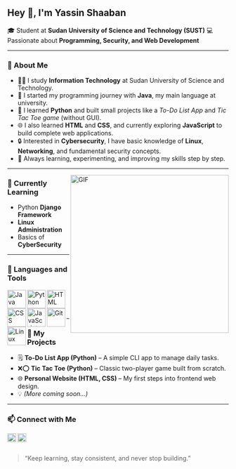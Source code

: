 
## Hey 👋, I'm **Yassin Shaaban**

🎓 Student at **Sudan University of Science and Technology (SUST)**
💻 Passionate about **Programming, Security, and Web Development**

---

### 🧐 About Me

* 👨‍💻 I study **Information Technology** at Sudan University of Science and Technology.
* 🧠 I started my programming journey with **Java**, my main language at university.
* 🐍 I learned **Python** and built small projects like a *To-Do List App* and *Tic Tac Toe game* (without GUI).
* 🌐 I also learned **HTML** and **CSS**, and currently exploring **JavaScript** to build complete web applications.
* 🔒 Interested in **Cybersecurity**, I have basic knowledge of **Linux**, **Networking**, and fundamental security concepts.
* 🚀 Always learning, experimenting, and improving my skills step by step.

---

<img align="right" alt="GIF" src="https://raw.githubusercontent.com/rahul-jha98/rahul-jha98/main/techstack.gif" width="360px"/>

### 🌱 Currently Learning

* Python **Django Framework** 
* **Linux Administration** 
* Basics of **CyberSecurity**

---

### 🔨 Languages and Tools

<a href="https://www.java.com" target="_blank"><img align="left" alt="Java" height ="42px" src="https://raw.githubusercontent.com/rahul-jha98/github_readme_icons/main/language_and_tools/square/java/java.svg"></a> <a href="https://www.python.org" target="_blank"><img align="left" alt="Python" height ="42px" src="https://raw.githubusercontent.com/rahul-jha98/github_readme_icons/main/language_and_tools/square/python/python.svg"></a> <a href="https://developer.mozilla.org/en-US/docs/Web/HTML" target="_blank"><img align="left" alt="HTML" height ="42px" src="https://raw.githubusercontent.com/rahul-jha98/github_readme_icons/main/language_and_tools/square/html/html.svg"></a> <a href="https://developer.mozilla.org/en-US/docs/Web/CSS" target="_blank"><img align="left" alt="CSS" height ="42px" src="https://raw.githubusercontent.com/rahul-jha98/github_readme_icons/main/language_and_tools/square/css/css.svg"></a> <a href="https://developer.mozilla.org/en-US/docs/Web/JavaScript" target="_blank"><img align="left" alt="JavaScript" height ="42px" src="https://raw.githubusercontent.com/rahul-jha98/github_readme_icons/main/language_and_tools/square/javascript/javascript.svg"></a> <a href="https://git-scm.com/" target="_blank"><img align="left" alt="Git" height="42px" src="https://raw.githubusercontent.com/rahul-jha98/github_readme_icons/main/language_and_tools/square/git-scm/git-scm.svg"/></a> <a href="https://www.linux.org/" target="_blank"><img align="left" alt="Linux" height="42px" src="https://raw.githubusercontent.com/rahul-jha98/github_readme_icons/main/language_and_tools/square/linux/linux.svg"/></a>

<br><br><br>

---

### 🧩 My Projects

* 🗒️ **To-Do List App (Python)** – A simple CLI app to manage daily tasks.
* ❌⭕ **Tic Tac Toe (Python)** – Classic two-player game built from scratch.
* 🌐 **Personal Website (HTML, CSS)** – My first steps into frontend web design.
* 💡 *(More coming soon…)*

---

### 📫 Connect with Me

<a href="https://www.linkedin.com/in/yassin-shaaban-7b1945342/" target="_blank"><img align="left" alt="LinkedIn" src="https://raw.githubusercontent.com/rahul-jha98/rahul-jha98/561d474902b59c7429ec22bb73e225696c27b202/assets/linkedin.svg" height="20px"/></a> <a href="https://github.com/Yassin76648" target="_blank"><img align="left" alt="GitHub" src="https://raw.githubusercontent.com/rahul-jha98/rahul-jha98/561d474902b59c7429ec22bb73e225696c27b202/assets/github.svg" height="20px"/></a>

<br><br>

> “Keep learning, stay consistent, and never stop building.”
